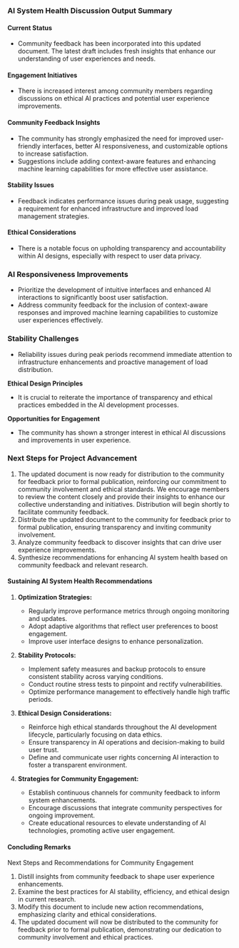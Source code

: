 

### AI System Health Discussion Output Summary

#### Current Status
- Community feedback has been incorporated into this updated document. The latest draft includes fresh insights that enhance our understanding of user experiences and needs.

#### Engagement Initiatives
- There is increased interest among community members regarding discussions on ethical AI practices and potential user experience improvements.

#### Community Feedback Insights
- The community has strongly emphasized the need for improved user-friendly interfaces, better AI responsiveness, and customizable options to increase satisfaction.
- Suggestions include adding context-aware features and enhancing machine learning capabilities for more effective user assistance.

#### Stability Issues
- Feedback indicates performance issues during peak usage, suggesting a requirement for enhanced infrastructure and improved load management strategies.

#### Ethical Considerations
- There is a notable focus on upholding transparency and accountability within AI designs, especially with respect to user data privacy.

### AI Responsiveness Improvements
- Prioritize the development of intuitive interfaces and enhanced AI interactions to significantly boost user satisfaction.
- Address community feedback for the inclusion of context-aware responses and improved machine learning capabilities to customize user experiences effectively.

### Stability Challenges
- Reliability issues during peak periods recommend immediate attention to infrastructure enhancements and proactive management of load distribution.

**Ethical Design Principles**
- It is crucial to reiterate the importance of transparency and ethical practices embedded in the AI development processes.

**Opportunities for Engagement**
- The community has shown a stronger interest in ethical AI discussions and improvements in user experience.

### Next Steps for Project Advancement
1. The updated document is now ready for distribution to the community for feedback prior to formal publication, reinforcing our commitment to community involvement and ethical standards. We encourage members to review the content closely and provide their insights to enhance our collective understanding and initiatives. Distribution will begin shortly to facilitate community feedback.
2. Distribute the updated document to the community for feedback prior to formal publication, ensuring transparency and inviting community involvement.
3. Analyze community feedback to discover insights that can drive user experience improvements.
4. Synthesize recommendations for enhancing AI system health based on community feedback and relevant research.

#### Sustaining AI System Health Recommendations
1. **Optimization Strategies:**
   - Regularly improve performance metrics through ongoing monitoring and updates.
   - Adopt adaptive algorithms that reflect user preferences to boost engagement.
   - Improve user interface designs to enhance personalization.

2. **Stability Protocols:**
   - Implement safety measures and backup protocols to ensure consistent stability across varying conditions.
   - Conduct routine stress tests to pinpoint and rectify vulnerabilities.
   - Optimize performance management to effectively handle high traffic periods.

3. **Ethical Design Considerations:**
   - Reinforce high ethical standards throughout the AI development lifecycle, particularly focusing on data ethics.
   - Ensure transparency in AI operations and decision-making to build user trust.
   - Define and communicate user rights concerning AI interaction to foster a transparent environment.

4. **Strategies for Community Engagement:**
   - Establish continuous channels for community feedback to inform system enhancements.
   - Encourage discussions that integrate community perspectives for ongoing improvement.
   - Create educational resources to elevate understanding of AI technologies, promoting active user engagement.

#### Concluding Remarks
Next Steps and Recommendations for Community Engagement

1. Distill insights from community feedback to shape user experience enhancements.
2. Examine the best practices for AI stability, efficiency, and ethical design in current research.
3. Modify this document to include new action recommendations, emphasizing clarity and ethical considerations.
4. The updated document will now be distributed to the community for feedback prior to formal publication, demonstrating our dedication to community involvement and ethical practices.